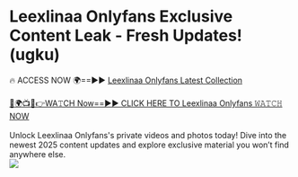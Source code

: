 # Leexlinaa Onlyfans Exclusive Content Leak - Fresh Updates! (ugku)

🔥 ACCESS NOW 🌍==►► <a href="https://tinyurl.com/kvy9nzfs" rel="nofollow">Leexlinaa Onlyfans Latest Collection</a>
<br><br>
[🔴🌍📺📱👉WA𝚃CH Now==►► CLICK HERE TO Leexlinaa Onlyfans 𝚆𝙰𝚃𝙲𝙷 NOW](https://tinyurl.com/kvy9nzfs)
<br><br>
Unlock Leexlinaa Onlyfans's private videos and photos today! Dive into the newest 2025 content updates and explore exclusive material you won’t find anywhere else.
<br>
<a href="https://tinyurl.com/kvy9nzfs" rel="nofollow" data-target="animated-image.originalLink"><img src="https://camo.githubusercontent.com/8a4f000d20f83aca3bf7ec5f350d767afa0574a8a352519fd8cfa583a6f93a33/68747470733a2f2f692e696d6775722e636f6d2f644a486b345a712e676966" data-canonical-src="https://i.imgur.com/dJHk4Zq.gif" style="max-width: 100%; display: inline-block;" data-target="animated-image.originalImage"></a>
<br>
